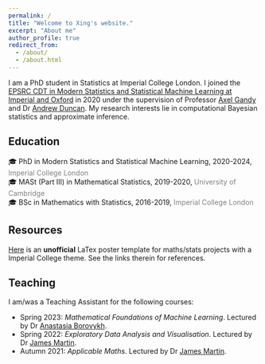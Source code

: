 ```yaml
---
permalink: /
title: "Welcome to Xing's website."
excerpt: "About me"
author_profile: true
redirect_from: 
  - /about/
  - /about.html
---
```


I am a PhD student in Statistics at Imperial College London. I joined the [EPSRC CDT in Modern Statistics and Statistical Machine Learning at Imperial and Oxford](https://statml.io/) in 2020 under the supervision of Professor [Axel Gandy](https://wwwf.imperial.ac.uk/~agandy/) and Dr [Andrew Duncan](http://wwwf.imperial.ac.uk/~aduncan/). My research interests lie in computational Bayesian statistics and approximate inference.

## Education 
:mortar_board: PhD in Modern Statistics and Statistical Machine Learning, 2020-2024, <span style="color:grey">Imperial College London</span> \
:mortar_board: MASt (Part III) in Mathematical Statistics, 2019-2020, <span style="color:grey">University of Cambridge</span> \
:mortar_board: BSc in Mathematics with Statistics, 2016-2019, <span style="color:grey">Imperial College London</span>


## Resources
[Here](https://github.com/XingLLiu/ImperialCollegePosterTemplate) is an **unofficial** LaTex poster template for maths/stats projects with a Imperial College theme. See the links therein for references.

## Teaching
I am/was a Teaching Assistant for the following courses:
- Spring 2023: *Mathematical Foundations of Machine Learning*. Lectured by Dr [Anastasia Borovykh](https://abrvkh.github.io/).
- Spring 2022: *Exploratory Data Analysis and Visualisation*. Lectured by Dr [James Martin](https://www.imperial.ac.uk/people/james.martin).
- Autumn 2021: *Applicable Maths*. Lectured by Dr [James Martin](https://www.imperial.ac.uk/people/james.martin).

<!-- ## News (Last Update: 23/11/2021) 
### Volunteering Opportunity in React/Django
We are looking for student and professional volunteers to join in a **React / Django development project**We are looking for student and professional volunteers to join in a [React / Django development project] for the intranet in a global nonprofit called Bridges for Enterprise (BfE). The time commitment is 4-6 hours per week from January to May 2022. Through the project, you will be able to practice your skills in React / Django and network with tech enthusiasts and social impact oriented people across the world. Your code will play a key role in building digital products for BfE to **help nurture social enterprise startups across the globe and deliver social impact** across areas including economic empowerment, education, clean energy, gender inequality and more. You may read the detailed post and apply [here](https://opps.bridgesforenterprise.com/global/technology/Bfe-Intranet-Engineering/).

### Volunteering Opportunity in Data Analytics and/or Digital Marketing
Bridges for Enterprise (BfE) is launching a project on digital campaign analysis and is looking for enthusiastic students/professionals to become a mentor for a tech project named *Search Engine Optimization (SEO) 2.0*. The goal of SEO 2.0 is to improve the quality and quantity of BfE’s website traffic by the means of data visualization, statistical analysis, and A/B testing. As a mentor, you will supervise a team of 2-3 analysts, oversee their works and provide guidance by leveraging your experience in data analytics and/or digital marketing. 

The expected time commitment is 3 hours per week from November 2021 to early February 2022. Find out more and apply [here](https://opps.bridgesforenterprise.com/global/technology/Digital-Campaign-Analysis/) if you are interested!

## Past News
### Volunteering Opportunities
Bridges for Enterprise (BfE) is a non-profit that provides pro bono advisory services to social innovators in the developing world. BfE is currently looking for talented and ethusiastic volunteers to join their tech division as Global Managers. Check out the available opportunities [here](https://www.bridgesforenterprise.com/students/) (for students) and [here](https://www.bridgesforenterprise.com/professionals/) (for professionals)! Find out what BfE does and their stories [here](https://www.bridgesforenterprise.com/who-we-are/about-us/).  

### ICDSS DataCon 2020 is open for registration (4th Nov 2020; FREE attendance!)
If you’re interested in the cutting edge of Data Science and how it’s applied to generate impact, join our Flagship conference, DataCon 2020 on *4th Nov 2020*. This event will be held online on Microsoft Teams and is suitable for everyone (professionals, officials, researchers, secondary school and university students, etc.). More event and registration info available [here](https://www.imperial.ac.uk/events/125810/datacon-sustainable-recovery-with-data-science/). -->
